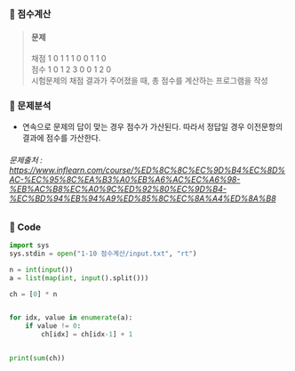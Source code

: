 ### 🥉 점수계산

> #### 문제
>
> 채점 1 0 1 1 1 0 0 1 1 0  
> 점수 1 0 1 2 3 0 0 1 2 0  
> 시험문제의 채점 결과가 주어졌을 때, 총 점수를 계산하는 프로그램을 작성

### 📌 문제분석

- 연속으로 문제의 답이 맞는 경우 점수가 가산된다. 따라서 정답일 경우 이전문항의 결과에 점수를 가산한다.

###### 문제출처 : https://www.inflearn.com/course/%ED%8C%8C%EC%9D%B4%EC%8D%AC-%EC%95%8C%EA%B3%A0%EB%A6%AC%EC%A6%98-%EB%AC%B8%EC%A0%9C%ED%92%80%EC%9D%B4-%EC%BD%94%EB%94%A9%ED%85%8C%EC%8A%A4%ED%8A%B8

### 🔌 Code

```python
import sys
sys.stdin = open("1-10 점수계산/input.txt", "rt")

n = int(input())
a = list(map(int, input().split()))

ch = [0] * n


for idx, value in enumerate(a):
    if value != 0:
        ch[idx] = ch[idx-1] + 1


print(sum(ch))
```
